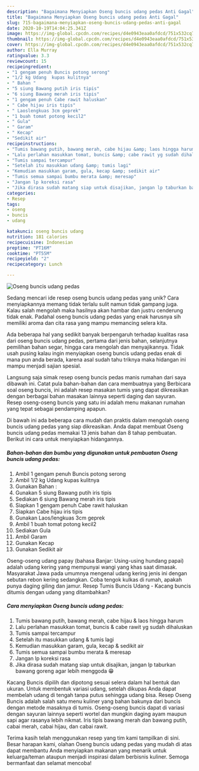 ```yaml
---
description: "Bagaimana Menyiapkan Oseng buncis udang pedas Anti Gagal"
title: "Bagaimana Menyiapkan Oseng buncis udang pedas Anti Gagal"
slug: 715-bagaimana-menyiapkan-oseng-buncis-udang-pedas-anti-gagal
date: 2020-10-19T14:04:25.341Z
image: https://img-global.cpcdn.com/recipes/d4e0943eaa0afdcd/751x532cq70/oseng-buncis-udang-pedas-foto-resep-utama.jpg
thumbnail: https://img-global.cpcdn.com/recipes/d4e0943eaa0afdcd/751x532cq70/oseng-buncis-udang-pedas-foto-resep-utama.jpg
cover: https://img-global.cpcdn.com/recipes/d4e0943eaa0afdcd/751x532cq70/oseng-buncis-udang-pedas-foto-resep-utama.jpg
author: Ella Murray
ratingvalue: 3.3
reviewcount: 15
recipeingredient:
- "1 gengam penuh Buncis potong serong"
- "1/2 kg Udang  kupas kulitnya"
- " Bahan "
- "5 siung Bawang putih iris tipis"
- "6 siung Bawang merah iris tipis"
- "1 gengam penuh Cabe rawit haluskan"
- " Cabe hijau iris tipis"
- " Laoslengkuas 3cm geprek"
- "1 buah tomat potong kecil2"
- " Gula"
- " Garam"
- " Kecap"
- "Sedikit air"
recipeinstructions:
- "Tumis bawang putih, bawang merah, cabe hijau &amp; laos hingga harum"
- "Lalu perlahan masukkan tomat, buncis &amp; cabe rawit yg sudah dihaluskan"
- "Tumis sampai tercampur"
- "Setelah itu masukkan udang &amp; tumis lagi"
- "Kemudian masukkan garam, gula, kecap &amp; sedikit air"
- "Tumis semua sampai bumbu merata &amp; meresap"
- "Jangan lp koreksi rasa"
- "Jika dirasa sudah matang siap untuk disajikan, jangan lp taburkan bawang goreng agar lebih menggoda 😁"
categories:
- Resep
tags:
- oseng
- buncis
- udang

katakunci: oseng buncis udang 
nutrition: 181 calories
recipecuisine: Indonesian
preptime: "PT16M"
cooktime: "PT55M"
recipeyield: "2"
recipecategory: Lunch

---
```



![Oseng buncis udang pedas](https://img-global.cpcdn.com/recipes/d4e0943eaa0afdcd/751x532cq70/oseng-buncis-udang-pedas-foto-resep-utama.jpg)

Sedang mencari ide resep oseng buncis udang pedas yang unik? Cara menyiapkannya memang tidak terlalu sulit namun tidak gampang juga. Kalau salah mengolah maka hasilnya akan hambar dan justru cenderung tidak enak. Padahal oseng buncis udang pedas yang enak harusnya sih memiliki aroma dan cita rasa yang mampu memancing selera kita.

Ada beberapa hal yang sedikit banyak berpengaruh terhadap kualitas rasa dari oseng buncis udang pedas, pertama dari jenis bahan, selanjutnya pemilihan bahan segar, hingga cara mengolah dan menyajikannya. Tidak usah pusing kalau ingin menyiapkan oseng buncis udang pedas enak di mana pun anda berada, karena asal sudah tahu triknya maka hidangan ini mampu menjadi sajian spesial.

Langsung saja simak resep oseng buncis pedas manis rumahan dari saya dibawah ini. Catat pula bahan-bahan dan cara membuatnya yang Berbicara soal oseng buncis, ini adalah resep masakan tumis yang dapat dikreasikan dengan berbagai bahan masakan lainnya seperti daging dan sayuran. Resep oseng-oseng buncis yang satu ini adalah menu makanan rumahan yang tepat sebagai pendamping apapun.


Di bawah ini ada beberapa cara mudah dan praktis dalam mengolah oseng buncis udang pedas yang siap dikreasikan. Anda dapat membuat Oseng buncis udang pedas memakai 13 jenis bahan dan 8 tahap pembuatan. Berikut ini cara untuk menyiapkan hidangannya.

<!--inarticleads1-->

##### Bahan-bahan dan bumbu yang digunakan untuk pembuatan Oseng buncis udang pedas:

1. Ambil 1 gengam penuh Buncis potong serong
1. Ambil 1/2 kg Udang  kupas kulitnya
1. Gunakan  Bahan :
1. Gunakan 5 siung Bawang putih iris tipis
1. Sediakan 6 siung Bawang merah iris tipis
1. Siapkan 1 gengam penuh Cabe rawit haluskan
1. Siapkan  Cabe hijau iris tipis
1. Gunakan  Laos/lengkuas 3cm geprek
1. Ambil 1 buah tomat potong kecil2
1. Sediakan  Gula
1. Ambil  Garam
1. Gunakan  Kecap
1. Gunakan Sedikit air


Oseng-oseng udang papay (bahasa Banjar: Using-using hundang papai) adalah udang kering yang mempunyai wangi yang khas saat dimasak. Masyarakat Jawa pada umumnya mengenal udang kering jenis ini dengan sebutan rebon kering sedangkan. Coba tengok kulkas di rumah, apakah punya daging giling dan jamur. Resep Tumis Buncis Udang - Kacang buncis ditumis dengan udang yang ditambahkan? 

<!--inarticleads2-->

##### Cara menyiapkan Oseng buncis udang pedas:

1. Tumis bawang putih, bawang merah, cabe hijau &amp; laos hingga harum
1. Lalu perlahan masukkan tomat, buncis &amp; cabe rawit yg sudah dihaluskan
1. Tumis sampai tercampur
1. Setelah itu masukkan udang &amp; tumis lagi
1. Kemudian masukkan garam, gula, kecap &amp; sedikit air
1. Tumis semua sampai bumbu merata &amp; meresap
1. Jangan lp koreksi rasa
1. Jika dirasa sudah matang siap untuk disajikan, jangan lp taburkan bawang goreng agar lebih menggoda 😁


Kacang Buncis dipilih dan dipotong sesuai selera dalam hal bentuk dan ukuran. Untuk membentuk variasi udang, setelah dikupas Anda dapat membelah udang di tengah tanpa putus sehingga udang bisa. Resep Oseng Buncis adalah salah satu menu kuliner yang bahan bakunya dari buncis dengan metode masaknya di tumis. Oseng-oseng buncis dapat di variasi dengan sayuran lainnya seperti wortel dan mungkin daging ayam maupun sapi agar rasanya lebih nikmat. Iris tipis bawang merah dan bawang putih, cabai merah, cabai hijau, dan cabai rawit. 

Terima kasih telah menggunakan resep yang tim kami tampilkan di sini. Besar harapan kami, olahan Oseng buncis udang pedas yang mudah di atas dapat membantu Anda menyiapkan makanan yang menarik untuk keluarga/teman ataupun menjadi inspirasi dalam berbisnis kuliner. Semoga bermanfaat dan selamat mencoba!
